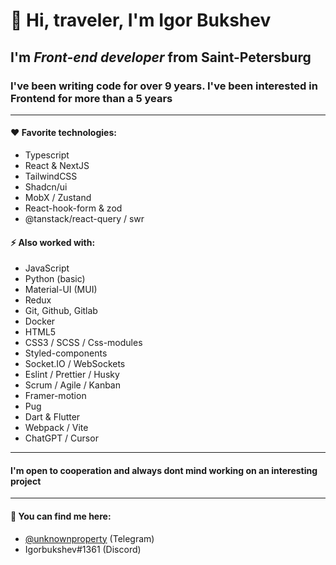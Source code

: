 # 👋 Hi, traveler, I'm **Igor Bukshev** 

## I'm ***Front-end developer*** from Saint-Petersburg

### I've been writing code for over 9 years. I've been interested in Frontend for more than a 5 years

------------------------- 

#### ❤️ Favorite technologies:

 * Typescript
 * React & NextJS
 * TailwindCSS
 * Shadcn/ui
 * MobX / Zustand
 * React-hook-form & zod
 * @tanstack/react-query / swr

#### ⚡ Also worked with: 

 * JavaScript
 * Python (basic)
 * Material-UI (MUI)
 * Redux 
 * Git, Github, Gitlab
 * Docker
 * HTML5
 * CSS3 / SCSS / Css-modules
 * Styled-components
 * Socket.IO / WebSockets
 * Eslint / Prettier / Husky
 * Scrum / Agile / Kanban
 * Framer-motion 
 * Pug
 * Dart & Flutter
 * Webpack / Vite
 * ChatGPT / Cursor

------------------------- 
#### I'm open to cooperation and always dont mind working on an interesting project
------------------------- 

#### 💬 You can find me here: 

* [@unknownproperty](https://t.me/unknownproperty) (Telegram)
* Igorbukshev#1361 (Discord)
